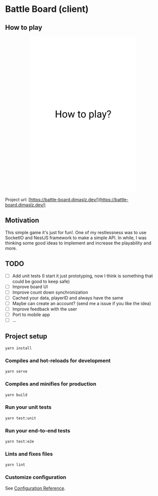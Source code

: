 # Battle Board (client)

## How to play

<p style="text-align: center;">
  <img src="./battle-board.gif" alt="How to play" />
</p>

Project url: [https://battle-board.dimaslz.dev/](https://battle-board.dimaslz.dev/)

## Motivation

This simple game it's just for fun!. One of my restlessness was to use SocketIO and NestJS framework to make a simple API. In while, I was thinking some good ideas to implement and increase the playability and more.

## TODO

- [ ] Add unit tests (I start it just prototyping, now I think is something that could be good to keep safe)
- [ ] Improve board UI
- [ ] Improve count down synchronization
- [ ] Cached your data, playerID and always have the same
- [ ] Maybe can create an account? (send me a issue if you like the idea)
- [ ] Improve feedback with the user
- [ ] Port to mobile app
- [ ] ...

## Project setup

```
yarn install
```

### Compiles and hot-reloads for development

```
yarn serve
```

### Compiles and minifies for production

```
yarn build
```

### Run your unit tests

```
yarn test:unit
```

### Run your end-to-end tests

```
yarn test:e2e
```

### Lints and fixes files

```
yarn lint
```

### Customize configuration

See [Configuration Reference](https://cli.vuejs.org/config/).
